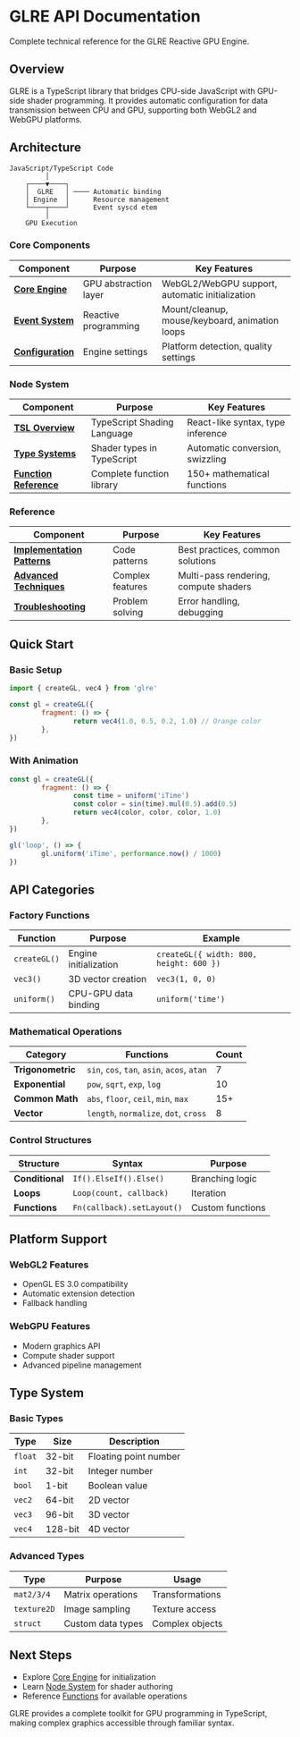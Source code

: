 # GLRE API Documentation

Complete technical reference for the GLRE Reactive GPU Engine.

## Overview

GLRE is a TypeScript library that bridges CPU-side JavaScript with GPU-side shader programming.
It provides automatic configuration for data transmission between CPU and GPU, supporting both WebGL2 and WebGPU platforms.

## Architecture

```
JavaScript/TypeScript Code
         │
    ┌────▼────┐
    │  GLRE   │ ──── Automatic binding
    │ Engine  │      Resource management
    └────┬────┘      Event syscd etem
         │
    GPU Execution
```

### Core Components

| Component                              | Purpose               | Key Features                                    |
| -------------------------------------- | --------------------- | ----------------------------------------------- |
| **[Core Engine](core/01-engine.md)**   | GPU abstraction layer | WebGL2/WebGPU support, automatic initialization |
| **[Event System](core/02-events.md)**  | Reactive programming  | Mount/cleanup, mouse/keyboard, animation loops  |
| **[Configuration](core/03-config.md)** | Engine settings       | Platform detection, quality settings            |

### Node System

| Component                                      | Purpose                     | Key Features                      |
| ---------------------------------------------- | --------------------------- | --------------------------------- |
| **[TSL Overview](node/04-overview.md)**        | TypeScript Shading Language | React-like syntax, type inference |
| **[Type Systems](node/05-systems.md)**         | Shader types in TypeScript  | Automatic conversion, swizzling   |
| **[Function Reference](node/06-functions.md)** | Complete function library   | 150+ mathematical functions       |

### Reference

| Component                        | Purpose          | Key Features                          |
| -------------------------------- | ---------------- | ------------------------------------- |
| **[Implementation Patterns](#)** | Code patterns    | Best practices, common solutions      |
| **[Advanced Techniques](#)**     | Complex features | Multi-pass rendering, compute shaders |
| **[Troubleshooting](#)**         | Problem solving  | Error handling, debugging             |

## Quick Start

### Basic Setup

```javascript
import { createGL, vec4 } from 'glre'

const gl = createGL({
        fragment: () => {
                return vec4(1.0, 0.5, 0.2, 1.0) // Orange color
        },
})
```

### With Animation

```javascript
const gl = createGL({
        fragment: () => {
                const time = uniform('iTime')
                const color = sin(time).mul(0.5).add(0.5)
                return vec4(color, color, color, 1.0)
        },
})

gl('loop', () => {
        gl.uniform('iTime', performance.now() / 1000)
})
```

## API Categories

### Factory Functions

| Function     | Purpose               | Example                                 |
| ------------ | --------------------- | --------------------------------------- |
| `createGL()` | Engine initialization | `createGL({ width: 800, height: 600 })` |
| `vec3()`     | 3D vector creation    | `vec3(1, 0, 0)`                         |
| `uniform()`  | CPU-GPU data binding  | `uniform('time')`                       |

### Mathematical Operations

| Category          | Functions                                   | Count |
| ----------------- | ------------------------------------------- | ----- |
| **Trigonometric** | `sin`, `cos`, `tan`, `asin`, `acos`, `atan` | 7     |
| **Exponential**   | `pow`, `sqrt`, `exp`, `log`                 | 10    |
| **Common Math**   | `abs`, `floor`, `ceil`, `min`, `max`        | 15+   |
| **Vector**        | `length`, `normalize`, `dot`, `cross`       | 8     |

### Control Structures

| Structure       | Syntax                     | Purpose          |
| --------------- | -------------------------- | ---------------- |
| **Conditional** | `If().ElseIf().Else()`     | Branching logic  |
| **Loops**       | `Loop(count, callback)`    | Iteration        |
| **Functions**   | `Fn(callback).setLayout()` | Custom functions |

## Platform Support

### WebGL2 Features

- OpenGL ES 3.0 compatibility
- Automatic extension detection
- Fallback handling

### WebGPU Features

- Modern graphics API
- Compute shader support
- Advanced pipeline management

## Type System

### Basic Types

| Type    | Size    | Description           |
| ------- | ------- | --------------------- |
| `float` | 32-bit  | Floating point number |
| `int`   | 32-bit  | Integer number        |
| `bool`  | 1-bit   | Boolean value         |
| `vec2`  | 64-bit  | 2D vector             |
| `vec3`  | 96-bit  | 3D vector             |
| `vec4`  | 128-bit | 4D vector             |

### Advanced Types

| Type        | Purpose           | Usage           |
| ----------- | ----------------- | --------------- |
| `mat2/3/4`  | Matrix operations | Transformations |
| `texture2D` | Image sampling    | Texture access  |
| `struct`    | Custom data types | Complex objects |

## Next Steps

- Explore [Core Engine](core/01-engine.md) for initialization
- Learn [Node System](node/04-overview.md) for shader authoring
- Reference [Functions](node/06-functions.md) for available operations

GLRE provides a complete toolkit for GPU programming in TypeScript, making complex graphics accessible through familiar syntax.
